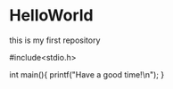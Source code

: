 # HelloWorld
this is my first repository

#include<stdio.h>

int main(){
    printf("Have a good time!\n");
}

